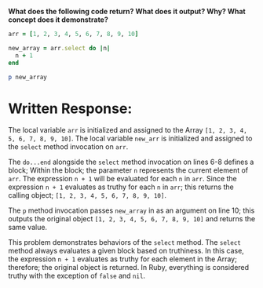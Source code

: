 **What does the following code return? What does it output? Why? What concept does it demonstrate?**

```ruby
arr = [1, 2, 3, 4, 5, 6, 7, 8, 9, 10]

new_array = arr.select do |n|
  n + 1
end

p new_array
```
# Written Response:

The local variable `arr` is initialized and assigned to the Array `[1, 2, 3, 4, 5, 6, 7, 8, 9, 10]`. The local variable `new_arr` is initialized and assigned to the `select` method invocation on `arr`.

The `do...end` alongside the `select` method invocation on lines 6-8 defines a block; Within the block; the parameter `n` represents the current element of `arr`. The expression `n + 1` will be evaluated for each `n` in `arr`. Since the expression `n + 1` evaluates as truthy for each `n` in `arr`; this returns the calling object; `[1, 2, 3, 4, 5, 6, 7, 8, 9, 10]`.

The `p` method invocation passes `new_array` in as an argument on line 10; this outputs the original object `[1, 2, 3, 4, 5, 6, 7, 8, 9, 10]` and returns the same value.

This problem demonstrates behaviors of the `select` method. The `select` method always evaluates a given block based on truthiness. In this case, the expression `n + 1` evaluates as truthy for each element in the Array; therefore; the original object is returned. In Ruby, everything is considered truthy with the exception of `false` and `nil`.

